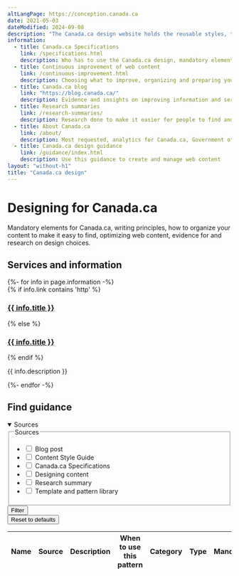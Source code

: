 ```yaml
---
altLangPage: https://conception.canada.ca
date: 2021-05-03
dateModified: 2024-09-08
description: "The Canada.ca design website holds the reusable styles, templates and patterns that make Government of Canada digital services more usable, consistent and trustworthy."
information:
  - title: Canada.ca Specifications
    link: /specifications.html
    description: Who has to use the Canada.ca design, mandatory elements, design principles, information architecture and findability, templates and patterns
  - title: Continuous improvement of web content
    link: /continuous-improvement.html
    description: Choosing what to improve, organizing and preparing your team, research and prototyping, designing content, monitoring and measuring success
  - title: Canada.ca blog
    link: "https://blog.canada.ca/"
    description: Evidence and insights on improving information and services on Canada.ca
  - title: Research summaries
    link: /research-summaries/
    description: Research done to make it easier for people to find and understand Government of Canada information and services
  - title: About Canada.ca
    link: /about/
    description: Most requested, analytics for Canada.ca, Government of Canada contacts
  - title: Canada.ca design guidance
    link: /guidance/index.html
    description: Use this guidance to create and manage web content
layout: "without-h1"
title: "Canada.ca design"
---
```

<h1 property="name" id="wb-cont" property="name headline" dir="ltr">Designing for Canada.ca </h1>
<p>Mandatory elements for Canada.ca, writing principles, how to organize your content to make it easy to find, optimizing web content, evidence for and research on design choices.</p>

<section class="gc-srvinfo">
  <h2 class="wb-inv">Services and information</h2>
  <div class="row wb-eqht-grd">
    {%- for info in page.information -%}
    <div class="col-lg-4 col-md-6">
      {% if info.link contains 'http' %}
        <h3><a href="{{ info.link }}">{{ info.title }}</a></h3>
      {% else %}
        <h3><a href="{{ site.url }}{{ info.link }}">{{ info.title }}</a></h3>
      {% endif %}
      <p>{{ info.description }}</p>
    </div>
    {%- endfor -%}
  </div>
</section>
<section>
  <h2>Find guidance</h2>
  <div class="row mrgn-tp-md">
    <div class="col-md-3 small">
      <details open>
        <summary class="bg-primary text-center">Sources</summary>
        <form class="wb-tables-filter mrgn-lft-md mrgn-rght-md" data-bind-to="design" data-gc-analytics-formname="ESDC|EDSC:Find guidance filter" data-gc-analytics-collect='[{"value":"input[type=checkbox]","emptyField": "n/a"}]'>
          <div class="row">
            <div class="form-group">
              <fieldset>
                <legend class="wb-inv"><span class="field-name">Sources</span></legend>
                <ul class="list-unstyled">
                  <li class="checkbox">
                    <label for="dt_source1">
                      <input type="checkbox" id="dt_source1" name="dt_source" data-column="1" value="Blog post">
                      Blog post</label>
                  </li>
                  <li class="checkbox">
                    <label for="dt_source2">
                      <input type="checkbox" id="dt_source2" name="dt_source" data-column="1" value="Content Style Guide">
                      Content Style Guide</label>
                  </li>
                  <li class="checkbox">
                    <label for="dt_source3">
                      <input type="checkbox" id="dt_source3" name="dt_source" data-column="1" value="Canada.ca Specifications">
                      Canada.ca Specifications</label>
                  </li>
                  <li class="checkbox">
                    <label for="dt_source4">
                      <input type="checkbox" id="dt_source4" name="dt_source" data-column="1" value="Designing content">
                      Designing content</label>
                  </li>
                  <li class="checkbox">
                    <label for="dt_source5">
                      <input type="checkbox" id="dt_source5" name="dt_source" data-column="1" value="Research summary">
                      Research summary</label>
                  </li>
                  <li class="checkbox">
                    <label for="dt_source6">
                      <input type="checkbox" id="dt_source6" name="dt_source" data-column="1" value="Template and pattern library">
                      Template and pattern library</label>
                  </li>
                </ul>
              </fieldset>
            </div>
            <div class="col-md-12">
              <button type="submit" class="btn btn-primary full-width" aria-controls="dataset-filter"><span class="fas fa-filter mrgn-rght-sm"></span> Filter</button>
            </div>
            <div class="col-md-12 mrgn-tp-md">
              <button type="reset" class="btn btn-default full-width">Reset to defaults</button>
            </div>
          </div>
        </form>
      </details>
    </div>
    <div class="col-md-9">
      <div class="panel panel-default">
        <div class="mrgn-tp-md mrgn-bttm-md">
          <table class="wb-tables table table-striped small mrgn-tp-lg brdr-tp" aria-live="polite" id="design" data-page-length="25" data-wb-tables="{
            &quot;bDeferRender&quot;: true,
            &quot;ajaxSource&quot;: &quot;./ajax/patterns-01-en.json&quot;,
            &quot;order&quot;: [0, &quot;asc&quot;],
            &quot;paging&quot;: true,
            &quot;info&quot;: true,
            &quot;columns&quot;: [
            { &quot;data&quot;: &quot;NAME&quot;, &quot;className&quot;: &quot;&quot; },
            { &quot;data&quot;: &quot;SOURCE&quot;, &quot;className&quot;: &quot;&quot; },
            { &quot;data&quot;: &quot;DESCRIPTION&quot;, &quot;className&quot;: &quot;&quot;, &quot;orderable&quot;: false },
            { &quot;data&quot;: &quot;WHENTOUSE&quot;,  &quot;visible&quot;: false },
            { &quot;data&quot;: &quot;CATEGORY&quot;,  &quot;visible&quot;: false },
            { &quot;data&quot;: &quot;TYPE&quot;,  &quot;visible&quot;: false },
            { &quot;data&quot;: &quot;MANDATORY&quot;,  &quot;visible&quot;: false },
            { &quot;data&quot;: &quot;TANDP&quot;,  &quot;visible&quot;: false }
            ]
            }">
            <thead>
              <tr>
                <th class="col-md-05">Name</th>
                <th class="col-md-02">Source</th>
                <th class="col-md-05">Description</th>
                <th>When to use this pattern</th>
                <th>Category</th>
                <th>Type</th>
                <th>Mandatory</th>
                <th>Tempalates and patterns</th>
              </tr>
            </thead>
          </table>
        </div>
      </div>
    </div>
  </div>
</section>
